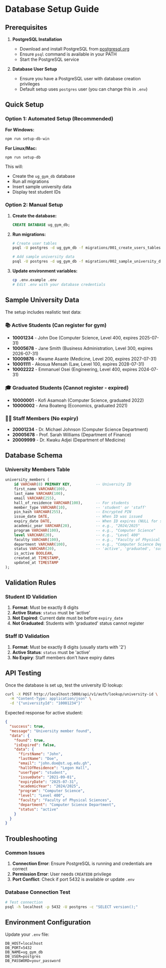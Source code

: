 # Database Setup Guide

## Prerequisites

1. **PostgreSQL Installation**

   - Download and install PostgreSQL from [postgresql.org](https://www.postgresql.org/download/)
   - Ensure `psql` command is available in your PATH
   - Start the PostgreSQL service

2. **Database User Setup**
   - Ensure you have a PostgreSQL user with database creation privileges
   - Default setup uses `postgres` user (you can change this in `.env`)

## Quick Setup

### Option 1: Automated Setup (Recommended)

**For Windows:**

```bash
npm run setup-db-win
```

**For Linux/Mac:**

```bash
npm run setup-db
```

This will:

- Create the `ug_gym_db` database
- Run all migrations
- Insert sample university data
- Display test student IDs

### Option 2: Manual Setup

1. **Create the database:**

   ```sql
   CREATE DATABASE ug_gym_db;
   ```

2. **Run migrations:**

   ```bash
   # Create user tables
   psql -U postgres -d ug_gym_db -f migrations/001_create_users_tables.sql

   # Add sample university data
   psql -U postgres -d ug_gym_db -f migrations/002_sample_university_data.sql
   ```

3. **Update environment variables:**
   ```bash
   cp .env.example .env
   # Edit .env with your database credentials
   ```

## Sample University Data

The setup includes realistic test data:

### 📚 **Active Students** (Can register for gym)

- **10001234** - John Doe (Computer Science, Level 400, expires 2025-07-31)
- **10005678** - Jane Smith (Business Administration, Level 300, expires 2026-07-31)
- **10009876** - Kwame Asante (Medicine, Level 200, expires 2027-07-31)
- **10001111** - Akosua Mensah (Law, Level 100, expires 2028-07-31)
- **10002222** - Emmanuel Osei (Engineering, Level 400, expires 2024-07-31)

### 🎓 **Graduated Students** (Cannot register - expired)

- **10000001** - Kofi Asamoah (Computer Science, graduated 2022)
- **10000002** - Ama Boateng (Economics, graduated 2021)

### 👨‍🏫 **Staff Members** (No expiry)

- **20001234** - Dr. Michael Johnson (Computer Science Department)
- **20005678** - Prof. Sarah Williams (Department of Finance)
- **20009999** - Dr. Kwaku Adjei (Department of Medicine)

## Database Schema

### University Members Table

```sql
university_members (
    id VARCHAR(8) PRIMARY KEY,           -- University ID
    first_name VARCHAR(100),
    last_name VARCHAR(100),
    email VARCHAR(255),
    hall_of_residence VARCHAR(100),      -- For students
    member_type VARCHAR(10),             -- 'student' or 'staff'
    pin_hash VARCHAR(255),               -- Encrypted PIN
    issue_date DATE,                     -- When ID was issued
    expiry_date DATE,                    -- When ID expires (NULL for staff)
    academic_year VARCHAR(20),           -- e.g., "2024/2025"
    program VARCHAR(100),                -- e.g., "Computer Science"
    level VARCHAR(20),                   -- e.g., "Level 400"
    faculty VARCHAR(100),                -- e.g., "Faculty of Physical Sciences"
    department VARCHAR(100),             -- e.g., "Computer Science Department"
    status VARCHAR(20),                  -- 'active', 'graduated', 'suspended', 'inactive'
    is_active BOOLEAN,
    created_at TIMESTAMP,
    updated_at TIMESTAMP
);
```

## Validation Rules

### Student ID Validation

1. **Format**: Must be exactly 8 digits
2. **Active Status**: `status` must be 'active'
3. **Not Expired**: Current date must be before `expiry_date`
4. **Not Graduated**: Students with 'graduated' status cannot register

### Staff ID Validation

1. **Format**: Must be exactly 8 digits (usually starts with '2')
2. **Active Status**: `status` must be 'active'
3. **No Expiry**: Staff members don't have expiry dates

## API Testing

Once the database is set up, test the university ID lookup:

```bash
curl -X POST http://localhost:5000/api/v1/auth/lookup/university-id \
  -H "Content-Type: application/json" \
  -d '{"universityId": "10001234"}'
```

Expected response for active student:

```json
{
  "success": true,
  "message": "University member found",
  "data": {
    "found": true,
    "isExpired": false,
    "data": {
      "firstName": "John",
      "lastName": "Doe",
      "email": "john.doe@st.ug.edu.gh",
      "hallOfResidence": "Legon Hall",
      "userType": "student",
      "issueDate": "2021-09-01",
      "expiryDate": "2025-07-31",
      "academicYear": "2024/2025",
      "program": "Computer Science",
      "level": "Level 400",
      "faculty": "Faculty of Physical Sciences",
      "department": "Computer Science Department",
      "status": "active"
    }
  }
}
```

## Troubleshooting

### Common Issues

1. **Connection Error**: Ensure PostgreSQL is running and credentials are correct
2. **Permission Error**: User needs `CREATEDB` privilege
3. **Port Conflict**: Check if port 5432 is available or update `.env`

### Database Connection Test

```bash
# Test connection
psql -h localhost -p 5432 -U postgres -c "SELECT version();"
```

## Environment Configuration

Update your `.env` file:

```env
DB_HOST=localhost
DB_PORT=5432
DB_NAME=ug_gym_db
DB_USER=postgres
DB_PASSWORD=your_password
```
